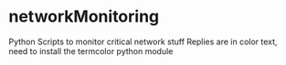 # networkMonitoring
Python Scripts to monitor critical network stuff
Replies are in color text, need to install the termcolor python module
